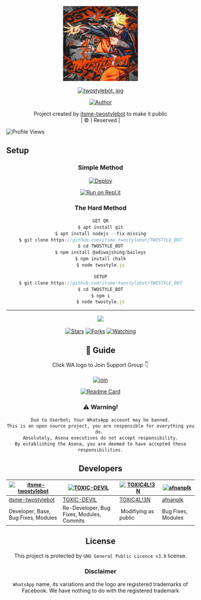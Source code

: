
<div align="center">
  <img border-radius: 15px src="twostylebot.jpg" width="200" height="200"/>
  <p align="center">
<a href="#"><img title="twostylebot. jpg" src="https://img.shields.io/badge/TWOSTYLE_BOT-green?colorA=%23ff0000&colorB=%23017e40&style=for-the-badge"></a>
</p>
  <p align="center">
<a href="https://github.com/itsme-twostylebot"><img title="Author" src="https://img.shields.io/badge/Author-itsme-twostylebot/TWOSTYLE_BOT?color=blue&style=for-the-badge&logo=whatsapp"></a>
</p>
</div>
<p align="center">
Project created by <a href="https://github.com/itsme-twostylebot">itsme-twostylebot</a> to make it public
    <br>
       | © |
        Reserved |
    <br> 
</p>

![Profile Views](https://hits.seeyoufarm.com/api/count/incr/badge.svg?url=https://github.com/itsme-twostylebot/TWOSTYLE_BOT&title=Profile%20Views)

## Setup
<div align="center">

  ### Simple Method
  
[![Deploy](https://www.herokucdn.com/deploy/button.svg)](https://heroku.com/deploy?template=https://github.com/itsme-twostylebot/TWOSTYLE_BOT) 
  
[![Run on Repl.it](https://repl.it/badge/github/quiec/whatsAlfa)](https://replit.com/@itsme-twostylebot/TWOSTYLE_BOT)
  
### The Hard Method
```js
GET QR
$ apt install git
$ apt install nodejs --fix-missing
$ git clone https://github.com/itsme-twostylebot/TWOSTYLE_BOT
$ cd TWOSTYLE_BOT
$ npm install @adiwajshing/baileys
$ npm install chalk
$ node twostyle.js
```
      
```js
SETUP
$ git clone https://github.com/itsme-twostylebot/TWOSTYLE_BOT
$ cd TWOSTYLE_BOT
$ npm i
$ node twostyle.js
```

----

  <p align="center">
  <a href="httsp://github.com/itsme-twostylebot/TWOSTYLE_BOT">
    
<a href="https://github.com/itsme-twostylebot/followers">
<img src="https://img.shields.io/github/repo-size/itsme-twostylebot/TWOSTYLE_BOT?color=green&label=Repo%20total%20size&style=plastic">
<p align="center">
<a href="https://github.com/itsme-twostylebot/followers"
<img title="Followers" src="https://img.shields.io/github/followers/itsme-twostylebot?color=blue&style=flat-square"></a>
<a href="https://github.com/itsme-twostylebot/TWOSTYLE_BOT/stargazers/"><img title="Stars" src="https://img.shields.io/github/stars/itsme-twostylebot/TWOSTYLE_BOT?color=blue&style=flat-square"></a>
<a href="https://github.com/itsme-twostylebot/TWOSTYLE_BOT/network/members"><img title="Forks" src="https://img.shields.io/github/forks/itsme-twostylebot/TWOSTYLE_BOT?color=blue&style=flat-square"></a>
<a href="https://github.com/itsme-twostylebot/TWOSTYLE_BOT/watchers"><img title="Watching" src="https://img.shields.io/github/watchers/itsme-twostylebot/TWOSTYLE_BOT?label=Watchers&color=blue&style=flat-square"></a>
</p>

## 📢 Guide
Click WA logo to Join Support Group 👇
    <br>
<br>
  [![join](https://github.com/Alien-alfa/PublicBot/blob/main/wlogo.svg.png)](https://chat.whatsapp.com/IlfsIpchwGV0w4EdVO3PFX)
  <div align="center">
       
  [![Readme Card](https://github-readme-stats.vercel.app/api/pin/?username=itsme-twostylebot&repo=TWOSTYLE_BOT&theme=nightowl)](https://github.com/itsme-twostylebot/TWOSTYLE_BOT)
  </div>
    
### ⚠️ Warning! 
```
Due to Userbot; Your WhatsApp account may be banned.
This is an open source project, you are responsible for everything you do. 
Absolutely, Asena executives do not accept responsibility.
By establishing the Asena, you are deemed to have accepted these responsibilities.
```

## Developers
  <div align="center">
    
  [![itsme-twostylebot](https://github.com/itsme-twostylebot.png?size=100)](https://github.com/itsme-twostylebot) | [![TOXIC-DEVIL](https://github.com/TOXIC-DEVIL.png?size=100)](https://github.com/TOXIC-DEVIL) |  [![TOXIC4L!3N](https://github.com/Alien-alfa.png?size=100)](https://github.com/AI-VIKI) | [![afnanplk](https://github.com/afnanplk.png?size=100)](https://github.com/afnanplk) 
----|----|----|----
[itsme-twostylebot](https://github.com/itsme-twostylebot) | [TOXIC-DEVIL](https://github.com/TOXIC-DEVIL) | [TOXIC4L!3N](https://github.com/AI-VIKI) | [afnanplk](https://github.com/afnanplk) 
Developer, Base, Bug Fixes, Modules| Re-Developer, Bug Fixes, Modules, Commits |  Modifiying  as   public | Bug Fixes, Modules 
  </div>
    


## License
This project is protected by `GNU General Public Licence v3.0` license.

### Disclaimer
`WhatsApp` name, its variations and the logo are registered trademarks of Facebook. We have nothing to do with the registered trademark
